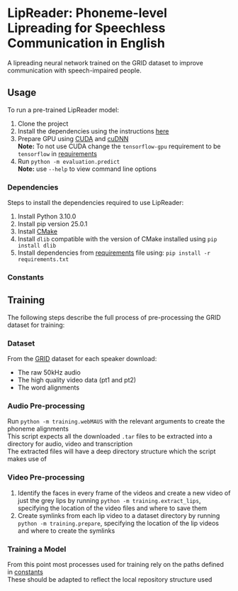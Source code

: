 # LipReader: Phoneme-level Lipreading for Speechless Communication in English

A lipreading neural network trained on the GRID dataset to improve communication with speech-impaired people.

## Usage

To run a pre-trained LipReader model:

1. Clone the project
2. Install the dependencies using the instructions [here](###dependencies)
3. Prepare GPU using [CUDA](https://docs.nvidia.com/cuda/) and [cuDNN](https://docs.nvidia.com/cudnn/)  
**Note:** To not use CUDA change the `tensorflow-gpu` requirement to be `tensorflow` in [requirements](requirements.txt)
4. Run `python -m evaluation.predict`  
**Note:** use `--help` to view command line options

### Dependencies

Steps to install the dependencies required to use LipReader:

1. Install Python 3.10.0
2. Install pip version 25.0.1
3. Install [CMake](https://cmake.org/download/)
4. Install `dlib` compatible with the version of CMake installed using `pip install dlib`
5. Install dependencies from [requirements](requirements.txt) file using:
`pip install -r requirements.txt`

### Constants

## Training

The following steps describe the full process of pre-processing the GRID dataset for training:

### Dataset

From the [GRID](https://spandh.dcs.shef.ac.uk/gridcorpus/) dataset for each speaker download:  
- The raw 50kHz audio
- The high quality video data (pt1 and pt2)
- The word alignments

### Audio Pre-processing

Run `python -m training.webMAUS` with the relevant arguments to create the phoneme alignments  
This script expects all the downloaded `.tar` files to be extracted into a directory for audio, video and transcription  
The extracted files will have a deep directory structure which the script makes use of

### Video Pre-processing

1. Identify the faces in every frame of the videos and create a new video of just the grey lips by running `python -m training.extract_lips`, specifying the location of the video files and where to save them
2. Create symlinks from each lip video to a dataset directory by running `python -m training.prepare`, specifying the location of the lip videos and where to create the symlinks

### Training a Model

From this point most processes used for training rely on the paths defined in [constants](lipreader/common/constants.py)  
These should be adapted to reflect the local repository structure used
